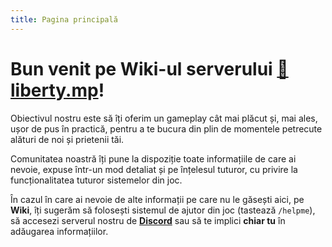 ```yaml
---
title: Pagina principală
---
```


# Bun venit pe Wiki-ul serverului [🗽liberty.mp](https://liberty.mp)!

Obiectivul nostru este să îți oferim un gameplay cât mai plăcut și, mai ales, ușor de pus în practică, pentru a te bucura din plin de momentele petrecute alături de noi și prietenii tăi.

Comunitatea noastră îți pune la dispoziție toate informațiile de care ai nevoie, expuse într-un mod detaliat și pe înțelesul tuturor, cu privire la funcționalitatea tuturor sistemelor din joc.

În cazul în care ai nevoie de alte informații pe care nu le găsești aici, pe **Wiki**, îți sugerăm să folosești sistemul de ajutor din joc (tastează `/helpme`), să accesezi serverul nostru de [**Discord**](https://liberty.mp/discord) sau să te implici **chiar tu** în adăugarea informațiilor.

<Contributors description="Contribuitori:" />
